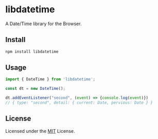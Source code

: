# libdatetime
A Date/Time library for the Browser.

## Install
```bash
npm install libdatetime
```

## Usage
```javascript
import { DateTime } from 'libdatetime';

const dt = new DateTime();

dt.addEventListener("second", (event) => {console.log(event)})
// { type: "second", detail: { current: Date, pervious: Date } }
```

## License

Licensed under the [MIT](LICENSE) License.
